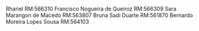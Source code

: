 Rhariel RM:566310
Francisco Nogueira de Queiroz RM:566309
Sara Marangon de Macedo RM:563807
Bruna Sadi Duarte RM:561870
Bernardo Moreira Lopes Sousa RM:564103